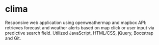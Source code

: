 # clima
Responsive web application using openweathermap and mapbox API: retrieves forecast and weather alerts based on map click or user input via predictive search field. Utilized JavaScript, HTML/CSS, jQuery, Bootstrap and Git.
